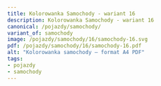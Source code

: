 ```yaml
---
title: Kolorowanka Samochody - wariant 16
description: Kolorowanka Samochody - wariant 16
canonical: /pojazdy/samochody/
variant_of: samochody
image: /pojazdy/samochody/16/samochody-16.svg
pdf: /pojazdy/samochody/16/samochody-16.pdf
alt: "Kolorowanka samochody – format A4 PDF"
tags:
- pojazdy
- samochody
---
```

